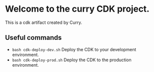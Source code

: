 # Welcome to the curry CDK project.

This is a cdk artifact created by Curry.

## Useful commands
 * `bash cdk-deploy-dev.sh`    Deploy the CDK to your development environment.
 * `bash cdk-deploy-prod.sh`   Deploy the CDK to the production environment.
